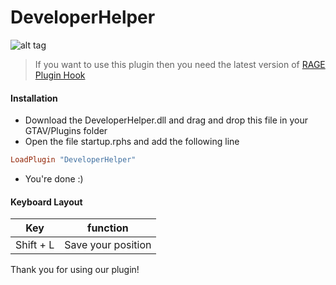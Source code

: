 # DeveloperHelper
![alt tag](https://img4.picload.org/image/pgodlgg/unbenannt-2.png)

 > If you want to use this plugin then you need the latest version of [RAGE Plugin Hook](http://ragepluginhook.net/Downloads.aspx)
 
#### Installation
 
* Download the DeveloperHelper.dll and drag and drop this file in your GTAV/Plugins folder
* Open the file startup.rphs and add the following line

```ruby
LoadPlugin "DeveloperHelper"
```

* You're done :)

#### Keyboard Layout

| Key        | function           |
| ------------- |:-------------:| 
| Shift + L      | Save your position| 




Thank you for using our plugin!
